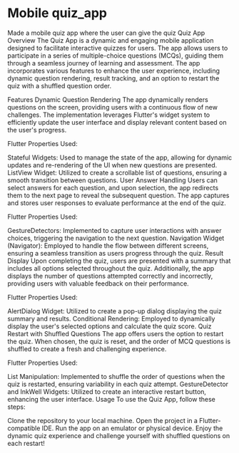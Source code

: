 # Mobile quiz_app
Made a mobile quiz app where the user can give the quiz 
Quiz App
Overview
The Quiz App is a dynamic and engaging mobile application designed to facilitate interactive quizzes for users. The app allows users to participate in a series of multiple-choice questions (MCQs), guiding them through a seamless journey of learning and assessment. The app incorporates various features to enhance the user experience, including dynamic question rendering, result tracking, and an option to restart the quiz with a shuffled question order.

Features
Dynamic Question Rendering
The app dynamically renders questions on the screen, providing users with a continuous flow of new challenges. The implementation leverages Flutter's widget system to efficiently update the user interface and display relevant content based on the user's progress.

Flutter Properties Used:

Stateful Widgets: Used to manage the state of the app, allowing for dynamic updates and re-rendering of the UI when new questions are presented.
ListView Widget: Utilized to create a scrollable list of questions, ensuring a smooth transition between questions.
User Answer Handling
Users can select answers for each question, and upon selection, the app redirects them to the next page to reveal the subsequent question. The app captures and stores user responses to evaluate performance at the end of the quiz.

Flutter Properties Used:

GestureDetectors: Implemented to capture user interactions with answer choices, triggering the navigation to the next question.
Navigation Widget (Navigator): Employed to handle the flow between different screens, ensuring a seamless transition as users progress through the quiz.
Result Display
Upon completing the quiz, users are presented with a summary that includes all options selected throughout the quiz. Additionally, the app displays the number of questions attempted correctly and incorrectly, providing users with valuable feedback on their performance.

Flutter Properties Used:

AlertDialog Widget: Utilized to create a pop-up dialog displaying the quiz summary and results.
Conditional Rendering: Employed to dynamically display the user's selected options and calculate the quiz score.
Quiz Restart with Shuffled Questions
The app offers users the option to restart the quiz. When chosen, the quiz is reset, and the order of MCQ questions is shuffled to create a fresh and challenging experience.

Flutter Properties Used:

List Manipulation: Implemented to shuffle the order of questions when the quiz is restarted, ensuring variability in each quiz attempt.
GestureDetector and InkWell Widgets: Utilized to create an interactive restart button, enhancing the user interface.
Usage
To use the Quiz App, follow these steps:

Clone the repository to your local machine.
Open the project in a Flutter-compatible IDE.
Run the app on an emulator or physical device.
Enjoy the dynamic quiz experience and challenge yourself with shuffled questions on each restart!

